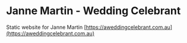 # Janne Martin - Wedding Celebrant

Static website for Janne Martin [https://aweddingcelebrant.com.au](https://aweddingcelebrant.com.au)